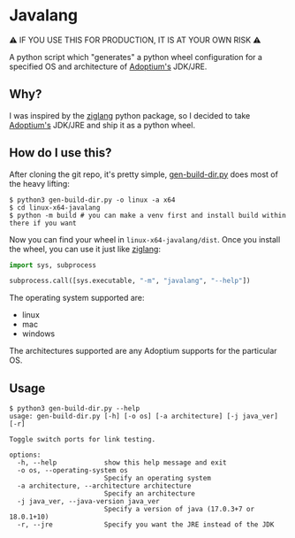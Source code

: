 # Javalang

⚠️ IF YOU USE THIS FOR PRODUCTION, IT IS AT YOUR OWN RISK ⚠️

A python script which "generates" a python wheel configuration for a specified OS and architecture of [Adoptium's](https://adoptium.net) JDK/JRE.

## Why?

I was inspired by the [ziglang](https://pypi.org/project/ziglang/) python package, so I decided to take [Adoptium's](https://adoptium.net) JDK/JRE and ship it as a python wheel.

## How do I use this?

After cloning the git repo, it's pretty simple, [gen-build-dir.py](gen-build-dir.py) does most of the heavy lifting:

```
$ python3 gen-build-dir.py -o linux -a x64
$ cd linux-x64-javalang
$ python -m build # you can make a venv first and install build within there if you want
```

Now you can find your wheel in `linux-x64-javalang/dist`. Once you install the wheel, you can use it just like [ziglang](https://pypi.org/project/ziglang/):

```python
import sys, subprocess

subprocess.call([sys.executable, "-m", "javalang", "--help"])
```

The operating system supported are:

 - linux
 - mac
 - windows

The architectures supported are any Adoptium supports for the particular OS.

## Usage

```
$ python3 gen-build-dir.py --help
usage: gen-build-dir.py [-h] [-o os] [-a architecture] [-j java_ver] [-r]

Toggle switch ports for link testing.

options:
  -h, --help            show this help message and exit
  -o os, --operating-system os
                        Specify an operating system
  -a architecture, --architecture architecture
                        Specify an architecture
  -j java_ver, --java-version java_ver
                        Specify a version of java (17.0.3+7 or 18.0.1+10)
  -r, --jre             Specify you want the JRE instead of the JDK
```


